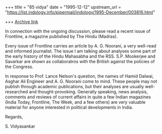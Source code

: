 +++
title = "85 vidya"
date = "1995-12-12"
upstream_url = "https://list.indology.info/pipermail/indology/1995-December/003816.html"

+++
[Archive link](https://list.indology.info/pipermail/indology/1995-December/003816.html)

In connection with the ongoing discussion, please read a recent
issue of Frontline, a magazine published by The Hindu (Madras).

Every issue of Frontline carries an article by A. G. Noorani,
a very well-read and informed journalist. The issue I am talking
about analyses some part of the early history of the Hindu Mahasabha
and the RSS. S.P. Mookerjee and Savarkar are shown as collaboratros
with the British against the policies of the Congress. 

In response to Prof. Lance Nelson's question, the names of Hamid
Dalwai, Asghar Ali Engineer and A. G. Noorani come to mind. These
people may not publish through academic publications, but their 
analyses are usually well-researched and thought-provoking. Generally
speaking, news analysis, comments and reviews of current affairs 
in quite a few Indian magazines (India Today, Frontline, The Week,
and a few others) are very valuable material for anyone interested
in political developments in India. 

Regards,

S. Vidyasankar







